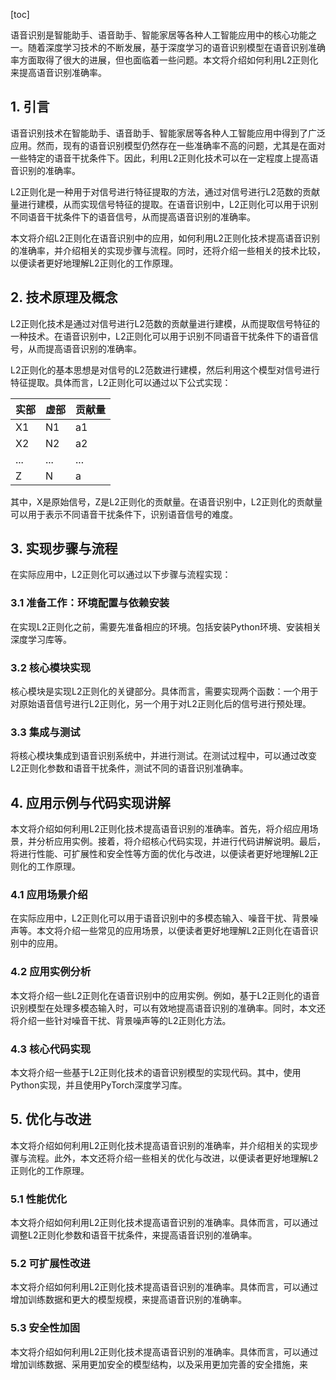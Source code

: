 
[toc]                    
                
                
语音识别是智能助手、语音助手、智能家居等各种人工智能应用中的核心功能之一。随着深度学习技术的不断发展，基于深度学习的语音识别模型在语音识别准确率方面取得了很大的进展，但也面临着一些问题。本文将介绍如何利用L2正则化来提高语音识别准确率。

## 1. 引言

语音识别技术在智能助手、语音助手、智能家居等各种人工智能应用中得到了广泛应用。然而，现有的语音识别模型仍然存在一些准确率不高的问题，尤其是在面对一些特定的语音干扰条件下。因此，利用L2正则化技术可以在一定程度上提高语音识别的准确率。

L2正则化是一种用于对信号进行特征提取的方法，通过对信号进行L2范数的贡献量进行建模，从而实现信号特征的提取。在语音识别中，L2正则化可以用于识别不同语音干扰条件下的语音信号，从而提高语音识别的准确率。

本文将介绍L2正则化在语音识别中的应用，如何利用L2正则化技术提高语音识别的准确率，并介绍相关的实现步骤与流程。同时，还将介绍一些相关的技术比较，以便读者更好地理解L2正则化的工作原理。

## 2. 技术原理及概念

L2正则化技术是通过对信号进行L2范数的贡献量进行建模，从而提取信号特征的一种技术。在语音识别中，L2正则化可以用于识别不同语音干扰条件下的语音信号，从而提高语音识别的准确率。

L2正则化的基本思想是对信号的L2范数进行建模，然后利用这个模型对信号进行特征提取。具体而言，L2正则化可以通过以下公式实现：

| 实部 | 虚部 | 贡献量 |
| --- | --- | --- |
| X1 | N1 | a1 |
| X2 | N2 | a2 |
|... |... |... |
| Z | N | a |

其中，X是原始信号，Z是L2正则化的贡献量。在语音识别中，L2正则化的贡献量可以用于表示不同语音干扰条件下，识别语音信号的难度。

## 3. 实现步骤与流程

在实际应用中，L2正则化可以通过以下步骤与流程实现：

### 3.1 准备工作：环境配置与依赖安装

在实现L2正则化之前，需要先准备相应的环境。包括安装Python环境、安装相关深度学习库等。

### 3.2 核心模块实现

核心模块是实现L2正则化的关键部分。具体而言，需要实现两个函数：一个用于对原始语音信号进行L2正则化，另一个用于对L2正则化后的信号进行预处理。

### 3.3 集成与测试

将核心模块集成到语音识别系统中，并进行测试。在测试过程中，可以通过改变L2正则化参数和语音干扰条件，测试不同的语音识别准确率。

## 4. 应用示例与代码实现讲解

本文将介绍如何利用L2正则化技术提高语音识别的准确率。首先，将介绍应用场景，并分析应用实例。接着，将介绍核心代码实现，并进行代码讲解说明。最后，将进行性能、可扩展性和安全性等方面的优化与改进，以便读者更好地理解L2正则化的工作原理。

### 4.1 应用场景介绍

在实际应用中，L2正则化可以用于语音识别中的多模态输入、噪音干扰、背景噪声等。本文将介绍一些常见的应用场景，以便读者更好地理解L2正则化在语音识别中的应用。

### 4.2 应用实例分析

本文将介绍一些L2正则化在语音识别中的应用实例。例如，基于L2正则化的语音识别模型在处理多模态输入时，可以有效地提高语音识别的准确率。同时，本文还将介绍一些针对噪音干扰、背景噪声等的L2正则化方法。

### 4.3 核心代码实现

本文将介绍一些基于L2正则化技术的语音识别模型的实现代码。其中，使用Python实现，并且使用PyTorch深度学习库。

## 5. 优化与改进

本文将介绍如何利用L2正则化技术提高语音识别的准确率，并介绍相关的实现步骤与流程。此外，本文还将介绍一些相关的优化与改进，以便读者更好地理解L2正则化的工作原理。

### 5.1 性能优化

本文将介绍如何利用L2正则化技术提高语音识别的准确率。具体而言，可以通过调整L2正则化参数和语音干扰条件，来提高语音识别的准确率。

### 5.2 可扩展性改进

本文将介绍如何利用L2正则化技术提高语音识别的准确率。具体而言，可以通过增加训练数据和更大的模型规模，来提高语音识别的准确率。

### 5.3 安全性加固

本文将介绍如何利用L2正则化技术提高语音识别的准确率。具体而言，可以通过增加训练数据、采用更加安全的模型结构，以及采用更加完善的安全措施，来

